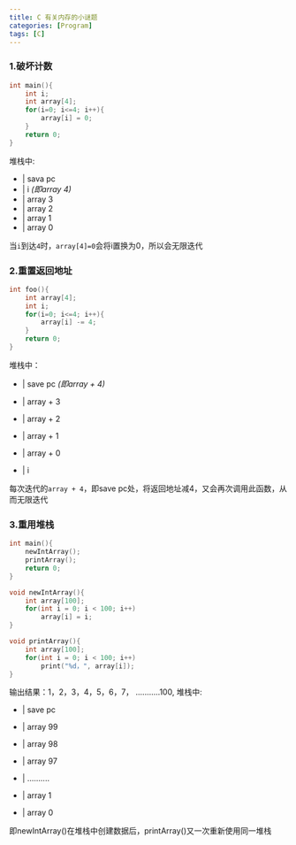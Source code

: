 ```yaml
---
title: C 有关内存的小谜题
categories: [Program]
tags: [C]
---
```


### 1.破坏计数

``` c
int main(){
    int i;
    int array[4];
    for(i=0; i<=4; i++){
        array[i] = 0;
    }
    return 0;
}
```

堆栈中:

- | sava pc
- | i  *(即array 4)*
- | array 3
- | array 2
- | array 1
- | array 0

当`i`到达`4`时，`array[4]=0`会将i置换为0，所以会无限迭代

### 2.重置返回地址

``` c
int foo(){
    int array[4];
    int i;
    for(i=0; i<=4; i++){
        array[i] -= 4;
    }
    return 0;
}
```

堆栈中：

- | save pc *(即array + 4)*

- | array + 3

- | array + 2

- | array + 1

- | array + 0

- | i

每次迭代的`array + 4`，即save pc处，将返回地址减4，又会再次调用此函数，从而无限迭代

### 3.重用堆栈

``` c
int main(){
    newIntArray();
    printArray();
    return 0;
}

void newIntArray(){
    int array[100];
    for(int i = 0; i < 100; i++)
        array[i] = i; 
}  

void printArray(){
    int array[100];
    for(int i = 0; i < 100; i++)
        print("%d，", array[i]);
}
```

输出结果：1，2，3，4，5，6，7， ...........100,
堆栈中:

- | save pc

- | array 99

- | array 98

- | array 97

- | ..........

- | array 1

- | array 0

即newIntArray()在堆栈中创建数据后，printArray()又一次重新使用同一堆栈
